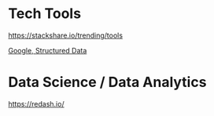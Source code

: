 # Tech Tools

https://stackshare.io/trending/tools

[Google, Structured Data](https://search.google.com/structured-data/testing-tool/#url=engeers.my)



# Data Science / Data Analytics

https://redash.io/

